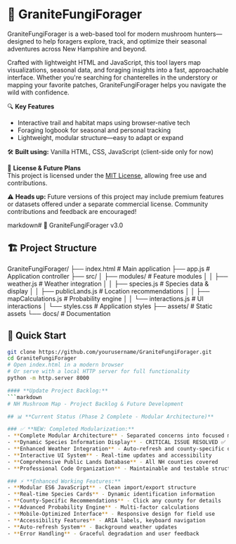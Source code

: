 # 🍄 GraniteFungiForager

GraniteFungiForager is a web-based tool for modern mushroom hunters—designed to help foragers explore, track, and optimize their seasonal adventures across New Hampshire and beyond.

Crafted with lightweight HTML and JavaScript, this tool layers map visualizations, seasonal data, and foraging insights into a fast, approachable interface. Whether you're searching for chanterelles in the understory or mapping your favorite patches, GraniteFungiForager helps you navigate the wild with confidence.

🔍 **Key Features**
- Interactive trail and habitat maps using browser-native tech
- Foraging logbook for seasonal and personal tracking
- Lightweight, modular structure—easy to adapt or expand

🛠️ **Built using:** Vanilla HTML, CSS, JavaScript (client-side only for now)

📌 **License & Future Plans**  
This project is licensed under the [MIT License](./LICENSE), allowing free use and contributions.

⚠️ **Heads up:** Future versions of this project may include premium features or datasets offered under a separate commercial license. Community contributions and feedback are encouraged!

markdown# 🍄 GraniteFungiForager v3.0

## 🏗️ Project Structure
GraniteFungiForager/
├── index.html                 # Main application
├── app.js                     # Application controller
├── src/
│   ├── modules/               # Feature modules
│   │   ├── weather.js         # Weather integration
│   │   ├── species.js         # Species data & display
│   │   ├── publicLands.js     # Location recommendations
│   │   ├── mapCalculations.js # Probability engine
│   │   └── interactions.js    # UI interactions
│   └── styles.css            # Application styles
├── assets/                   # Static assets
└── docs/                     # Documentation

## 🚀 Quick Start
```bash
git clone https://github.com/yourusername/GraniteFungiForager.git
cd GraniteFungiForager
# Open index.html in a modern browser
# Or serve with a local HTTP server for full functionality
python -m http.server 8000

#### **Update Project Backlog:**
```markdown
# NH Mushroom Map - Project Backlog & Future Development

## 📊 **Current Status (Phase 2 Complete - Modular Architecture)**

### ✅ **NEW: Completed Modularization:**
- **Complete Modular Architecture** - Separated concerns into focused modules
- **Dynamic Species Information Display** - CRITICAL ISSUE RESOLVED ✅
- **Enhanced Weather Integration** - Auto-refresh and county-specific data
- **Interactive UI System** - Real-time updates and accessibility
- **Comprehensive Public Lands Database** - All NH counties covered
- **Professional Code Organization** - Maintainable and testable structure

### ⚡ **Enhanced Working Features:**
- **Modular ES6 JavaScript** - Clean import/export structure
- **Real-time Species Cards** - Dynamic identification information
- **County-Specific Recommendations** - Click any county for details
- **Advanced Probability Engine** - Multi-factor calculations
- **Mobile-Optimized Interface** - Responsive design for field use
- **Accessibility Features** - ARIA labels, keyboard navigation
- **Auto-refresh System** - Background weather updates
- **Error Handling** - Graceful degradation and user feedback